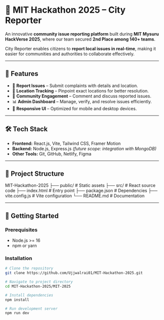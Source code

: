 # 🚀 MIT Hackathon 2025 – City Reporter  

An innovative **community issue reporting platform** built during **MIT Mysuru HackVerse 2025**, where our team secured **2nd Place among 140+ teams**.  

City Reporter enables citizens to **report local issues in real-time**, making it easier for communities and authorities to collaborate effectively.  

---

## 🌟 Features  
- 📝 **Report Issues** – Submit complaints with details and location.  
- 📍 **Location Tracking** – Pinpoint exact locations for better resolution.  
- 💬 **Community Engagement** – Comment and discuss reported issues.  
- 📊 **Admin Dashboard** – Manage, verify, and resolve issues efficiently.  
- 📱 **Responsive UI** – Optimized for mobile and desktop devices.  

---

## 🛠️ Tech Stack  
- **Frontend:** React.js, Vite, Tailwind CSS, Framer Motion  
- **Backend:** Node.js, Express.js *(future scope: integration with MongoDB)*  
- **Other Tools:** Git, GitHub, Netlify, Figma  

---

## 📂 Project Structure  
MIT-Hackathon-2025
├── public/ # Static assets
├── src/ # React source code
├── index.html # Entry point
├── package.json # Dependencies
├── vite.config.js # Vite configuration
└── README.md # Documentation


---

## 🚀 Getting Started  

### Prerequisites  
- Node.js >= 16  
- npm or yarn  

### Installation  
```bash
# Clone the repository
git clone https://github.com/Ujjwalrai01/MIT-Hackathon-2025.git

# Navigate to project directory
cd MIT-Hackathon-2025/MIT-2025

# Install dependencies
npm install

# Run development server
npm run dev

